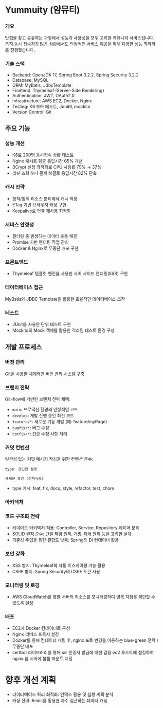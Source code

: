 Yummuity (얌뮤티)
===========
### 개요
맛집을 찾고 공유하는 과정에서 성능과 사용성을 모두 고려한 커뮤니티 서비스입니다.
특히 동시 접속자가 많은 상황에서도 안정적인 서비스 제공을 위해 다양한 성능 최적화를 진행했습니다.

### 기술 스택

- Backend: OpenJDK 17, Spring Boot 3.2.2, Spring Security 3.2.2
- Database: MySQL
- ORM: MyBatis, JdbcTemplate
- Frontend: Thymeleaf (Server-Side Rendering)
- Authentication: JWT, OAuth2.0
- Infrastructure: AWS EC2, Docker, Nginx
- Testing: K6 부하 테스트, Junit6, mockito
- Version Control: Git

주요 기능
--------------
### 성능 개선

- K6로 200명 동시접속 상황 테스트
- Nginx 캐시로 평균 응답시간 65% 개선
- BCrypt 설정 최적화로 CPU 사용률 79% → 37%
- 리뷰 조회 N+1 문제 해결로 응답시간 82% 단축


### 캐시 전략

- 정적/동적 리소스 분리해서 캐시 적용
- ETag 기반 브라우저 캐싱 구현
- Keepalive로 연결 재사용 최적화


### 서비스 안정성

- 필터링 중 발생하는 데이터 충돌 해결
- Promise 기반 렌더링 작업 관리
- Docker & Nginx로 무중단 배포 구현

### 프론트엔드

- Thymeleaf 템플릿 엔진을 사용한 서버 사이드 렌더링(SSR) 구현

### 데이터베이스 접근

MyBatis와 JDBC Template을 활용한 효율적인 데이터베이스 조작

### 테스트

- JUnit을 사용한 단위 테스트 구현
- Mockito의 Mock 객체를 활용한 격리된 테스트 환경 구성

개발 프로세스
--------------------------------------------
### 버전 관리
Git을 사용한 체계적인 버전 관리 시스템 구축
### 브랜치 전략
Git-flow에 기반한 브랜치 전략 채택:

- `main`: 프로덕션 환경의 안정적인 코드
- `develop`: 개발 진행 중인 최신 코드
- `feature/*`: 새로운 기능 개발 (예: feature/myPage)
- `bugfix/*`: 버그 수정
- `hotfix/*`: 긴급 수정 사항 처리

### 커밋 컨벤션
일관성 있는 커밋 메시지 작성을 위한 컨벤션 준수:
```
type: 간단한 설명

자세한 설명 (선택사항)

```
- type 예시: feat, fix, docs, style, refactor, test, chore

### 아키텍처


                                       
### 코드 구조화 전략

- 레이어드 아키텍처 적용: Controller, Service, Repository 레이어 분리  
- SOLID 원칙 준수: 단일 책임 원칙, 개방-폐쇄 원칙 등을 고려한 설계  
- 의존성 주입을 통한 결합도 낮춤: Spring의 DI 컨테이너 활용  

### 보안 강화

- XSS 방지: Thymeleaf의 자동 이스케이핑 기능 활용  
- CSRF 방지: Spring Security의 CSRF 토큰 사용  


### 모니터링 및 로깅

- AWS CloudWatch를 통한 서버의 리소스를 모니터링하여 병목 지점을 확인할 수 있도록 설정


### 배포

- EC2에 Docker 컨테이너로 구성
- Nginx 리버스 프록시 설정
- Docker를 통해 컨테이너 세팅 후, nginx 포트 변경을 이용하는 blue-green 전략 / 무중단 배포
- certbot 라이브러리를 통해 ssl 인증서 발급에 대한 값을 ec2 호스트에 설정하여 nginx 웹 서버에 볼륨 마운트 지정


향후 개선 계획
=====================
- 데이터베이스 쿼리 최적화: 인덱스 활용 및 실행 계획 분석
- 캐싱 전략: Redis를 활용한 자주 접근하는 데이터 캐싱

